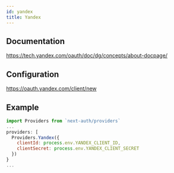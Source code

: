 ```yaml
---
id: yandex
title: Yandex
---
```


## Documentation

https://tech.yandex.com/oauth/doc/dg/concepts/about-docpage/

## Configuration

https://oauth.yandex.com/client/new

## Example

```js
import Providers from `next-auth/providers`
...
providers: [
  Providers.Yandex({
    clientId: process.env.YANDEX_CLIENT_ID,
    clientSecret: process.env.YANDEX_CLIENT_SECRET
  })
}
...
```
